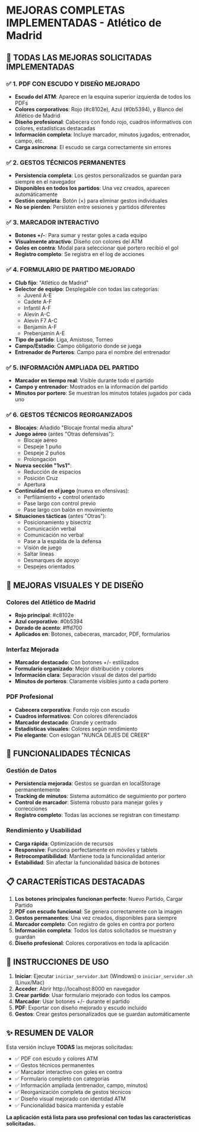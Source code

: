 # MEJORAS COMPLETAS IMPLEMENTADAS - Atlético de Madrid

## 🎯 TODAS LAS MEJORAS SOLICITADAS IMPLEMENTADAS

### ✅ 1. PDF CON ESCUDO Y DISEÑO MEJORADO
- **Escudo del ATM**: Aparece en la esquina superior izquierda de todos los PDFs
- **Colores corporativos**: Rojo (#c8102e), Azul (#0b5394), y Blanco del Atlético de Madrid
- **Diseño profesional**: Cabecera con fondo rojo, cuadros informativos con colores, estadísticas destacadas
- **Información completa**: Incluye marcador, minutos jugados, entrenador, campo, etc.
- **Carga asíncrona**: El escudo se carga correctamente sin errores

### ✅ 2. GESTOS TÉCNICOS PERMANENTES
- **Persistencia completa**: Los gestos personalizados se guardan para siempre en el navegador
- **Disponibles en todos los partidos**: Una vez creados, aparecen automáticamente
- **Gestión completa**: Botón (×) para eliminar gestos individuales
- **No se pierden**: Persisten entre sesiones y partidos diferentes

### ✅ 3. MARCADOR INTERACTIVO
- **Botones +/-**: Para sumar y restar goles a cada equipo
- **Visualmente atractivo**: Diseño con colores del ATM
- **Goles en contra**: Modal para seleccionar qué portero recibió el gol
- **Registro completo**: Se registra en el log de acciones

### ✅ 4. FORMULARIO DE PARTIDO MEJORADO
- **Club fijo**: "Atlético de Madrid"
- **Selector de equipo**: Desplegable con todas las categorías:
  - Juvenil A-E
  - Cadete A-F  
  - Infantil A-F
  - Alevín A-C
  - Alevín F7 A-C
  - Benjamín A-F
  - Prebenjamín A-E
- **Tipo de partido**: Liga, Amistoso, Torneo
- **Campo/Estadio**: Campo obligatorio donde se juega
- **Entrenador de Porteros**: Campo para el nombre del entrenador

### ✅ 5. INFORMACIÓN AMPLIADA DEL PARTIDO
- **Marcador en tiempo real**: Visible durante todo el partido
- **Campo y entrenador**: Mostrados en la información del partido
- **Minutos por portero**: Se muestran los minutos totales jugados por cada uno

### ✅ 6. GESTOS TÉCNICOS REORGANIZADOS
- **Blocajes**: Añadido "Blocaje frontal media altura"
- **Juego aéreo** (antes "Otras defensivas"):
  - Blocaje aéreo
  - Despeje 1 puño
  - Despeje 2 puños
  - Prolongación
- **Nueva sección "1vs1"**:
  - Reducción de espacios
  - Posición Cruz
  - Apertura
- **Continuidad en el juego** (nueva en ofensivas):
  - Perfilamiento + control orientado
  - Pase largo con control previo
  - Pase largo con balón en movimiento
- **Situaciones tácticas** (antes "Otras"):
  - Posicionamiento y bisectriz
  - Comunicación verbal
  - Comunicación no verbal
  - Pase a la espalda de la defensa
  - Visión de juego
  - Saltar líneas
  - Desmarques de apoyo
  - Despejes orientados

## 🎨 MEJORAS VISUALES Y DE DISEÑO

### Colores del Atlético de Madrid
- **Rojo principal**: #c8102e
- **Azul corporativo**: #0b5394
- **Dorado de acento**: #ffd700
- **Aplicados en**: Botones, cabeceras, marcador, PDF, formularios

### Interfaz Mejorada
- **Marcador destacado**: Con botones +/- estilizados
- **Formulario organizado**: Mejor distribución y colores
- **Información clara**: Separación visual de datos del partido
- **Minutos de porteros**: Claramente visibles junto a cada portero

### PDF Profesional
- **Cabecera corporativa**: Fondo rojo con escudo
- **Cuadros informativos**: Con colores diferenciados
- **Marcador destacado**: Grande y centrado
- **Estadísticas visuales**: Colores según rendimiento
- **Pie elegante**: Con eslogan "NUNCA DEJES DE CREER"

## 🔧 FUNCIONALIDADES TÉCNICAS

### Gestión de Datos
- **Persistencia mejorada**: Gestos se guardan en localStorage permanentemente
- **Tracking de minutos**: Sistema automático de seguimiento por portero
- **Control de marcador**: Sistema robusto para manejar goles y correcciones
- **Registro completo**: Todas las acciones se registran con timestamp

### Rendimiento y Usabilidad
- **Carga rápida**: Optimización de recursos
- **Responsive**: Funciona perfectamente en móviles y tablets
- **Retrocompatibilidad**: Mantiene toda la funcionalidad anterior
- **Estabilidad**: Sin afectar la funcionalidad básica de botones

## 📋 CARACTERÍSTICAS DESTACADAS

1. **Los botones principales funcionan perfecto**: Nuevo Partido, Cargar Partido
2. **PDF con escudo funcional**: Se genera correctamente con la imagen
3. **Gestos permanentes**: Una vez creados, disponibles para siempre
4. **Marcador completo**: Con registro de goles en contra por portero
5. **Información completa**: Todos los datos solicitados se muestran y guardan
6. **Diseño profesional**: Colores corporativos en toda la aplicación

## 🚀 INSTRUCCIONES DE USO

1. **Iniciar**: Ejecutar `iniciar_servidor.bat` (Windows) o `iniciar_servidor.sh` (Linux/Mac)
2. **Acceder**: Abrir http://localhost:8000 en navegador
3. **Crear partido**: Usar formulario mejorado con todos los campos
4. **Marcador**: Usar botones +/- durante el partido
5. **PDF**: Exportar con diseño mejorado y escudo incluido
6. **Gestos**: Crear gestos personalizados que se guardan automáticamente

## ✨ RESUMEN DE VALOR

Esta versión incluye **TODAS** las mejoras solicitadas:
- ✅ PDF con escudo y colores ATM
- ✅ Gestos técnicos permanentes  
- ✅ Marcador interactivo con goles en contra
- ✅ Formulario completo con categorías
- ✅ Información ampliada (entrenador, campo, minutos)
- ✅ Reorganización completa de gestos técnicos
- ✅ Diseño visual mejorado con identidad ATM
- ✅ Funcionalidad básica mantenida y estable

**La aplicación está lista para uso profesional con todas las características solicitadas.**